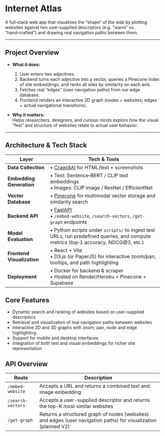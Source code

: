 # Internet Atlas

A full‑stack web app that visualizes the “shape” of the web by plotting websites against two user‑supplied descriptors (e.g. “warm” vs. “hand‑crafted”) and drawing real navigation paths between them.

---

## Project Overview

- **What it does:**  
  1. User enters two adjectives.  
  2. Backend turns each adjective into a vector, queries a Pinecone index of site embeddings, and ranks all sites by similarity on each axis.  
  3. Fetches real “edges” (user navigation paths) from our edge database.  
  4. Frontend renders an interactive 2D graph (nodes = websites; edges = actual navigational transitions).

- **Why it matters:**  
  Helps researchers, designers, and curious minds explore how the visual “feel” and structure of websites relate to actual user behavior.

---

## Architecture & Tech Stack

| Layer                     | Tech & Tools                                                                                                 |
|---------------------------|--------------------------------------------------------------------------------------------------------------|
| **Data Collection**       | • [Crawl4AI](https://crawl4ai.com/) for HTML/text + screenshots                                             |
| **Embedding Generation**  | • Text: Sentence‑BERT / CLIP text embeddings<br>• Images: CLIP image / ResNet / EfficientNet                 |
| **Vector Database**       | • [Pinecone](https://www.pinecone.io/) for multimodal vector storage and similarity search                  |
| **Backend API**           | • [FastAPI](https://fastapi.tiangolo.com/)<br>• `/embed-website`, `/search-vectors`, `/get-graph` endpoints  |
| **Model Evaluation**      | • Python scripts under `scripts/` to ingest test URLs, run predefined queries, and compute metrics (top‑1 accuracy, NDCG@3, etc.) |
| **Frontend Visualization**| • React + Vite<br>• D3.js (or PaperJS) for interactive zoom/pan, tooltips, and path highlighting            |
| **Deployment**            | • Docker for backend & scraper<br>• Hosted on Render/Heroku + Pinecone + Supabase                           |

## Core Features

- Dynamic search and ranking of websites based on user-supplied descriptors
- Retrieval and visualization of real navigation paths between websites
- Interactive 2D and 3D graphs with zoom, pan, node and edge highlighting
- Support for mobile and desktop interfaces
- Integration of both text and visual embeddings for richer site representation

## API Overview

| Route             | Description                                                                                     |
|-------------------|-------------------------------------------------------------------------------------------------|
| `/embed-website`  | Accepts a URL and returns a combined text and image embedding                                    |
| `/search-vectors` | Accepts a user-supplied descriptor and returns the top-K most similar websites                   |
| `/get-graph`      | Returns a structured graph of nodes (websites) and edges (user navigation paths) for visualization (planned V2) |

